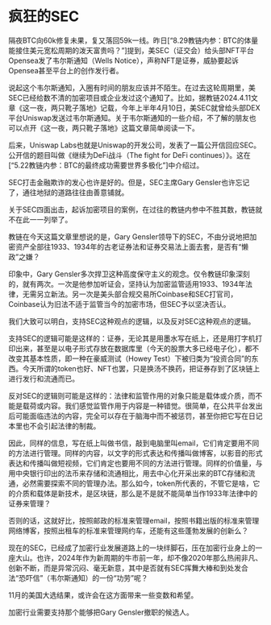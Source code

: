 # 疯狂的SEC

隔夜BTC向60k修复未果，复又落回59k一线。昨日[“8.29教链内参：BTC的体量能接住美元宽松周期的泼天富贵吗？”]提到，美SEC（证交会）给头部NFT平台Opensea发了韦尔斯通知（Wells Notice），声称NFT是证券，威胁要起诉Opensea甚至平台上的创作发行者。

说起这个韦尔斯通知，入圈有时间的朋友应该并不陌生。在过去这轮周期里，美SEC已经给数不清的加密项目或企业发过这个通知了。比如，据教链2024.4.11文章《这一夜，两只靴子落地》记载，今年上半年4月10日，美SEC就曾给头部DEX平台Uniswap发送过韦尔斯通知。关于韦尔斯通知的一些介绍，不了解的朋友也可以点开《这一夜，两只靴子落地》这篇文章简单阅读一下。

后来，Uniswap Labs也就是Uniswap的开发公司，发表了一篇公开信回应SEC。公开信的题目叫做《继续为DeFi战斗（The fight for DeFi continues）》。这在[“5.22教链内参：BTC的最终成功需要世界多极化”]中介绍过。

SEC打击金融欺诈的发心也许是好的。但是，SEC主席Gary Gensler也许忘记了，通往地狱的道路往往由善意铺就。

关于SEC四面出击，起诉加密项目的案例，在过往的教链内参中不胜其数，教链就不在此一一列举了。

教链在今天这篇文章里想说的是，Gary Gensler领导下的SEC，不由分说地把加密资产全部往1933、1934年的古老证券法和证券交易法上面去套，是否有“懒政”之嫌？

印象中，Gary Gensler多次捍卫这种高度保守主义的观念。仅令教链印象深刻的，就有两次。一次是他参加听证会，坚持认为加密监管适用1933、1934年法律，无需另立新法。另一次是美头部合规交易所Coinbase和SEC打官司，Coinbase认为旧法不适于监管当今的加密市场，但SEC予以坚决否认。

我们大致可以明白，支持SEC这种观点的逻辑，以及反对SEC这种观点的逻辑。

支持SEC的逻辑可能是这样的：证券，无论其是用墨水写在纸上，还是用打字机打印出来，甚至是以电子形式存放在数据库里（今天的股票大多已经电子化），都不改变其基本性质，即一种在豪威测试（Howey Test）下被归类为“投资合同”的东西。今天所谓的token也好、NFT也罢，只是换汤不换药，把证券存到了区块链上进行发行和流通而已。

反对SEC的逻辑则可能是这样的：法律和监管作用的对象只能是载体或介质，而不能是载荷或内容。我们感觉监管作用于内容是一种错觉。很简单，在公共平台发出后可能面临违法的内容，完全可以存在于脑海中而不被惩罚，甚至你把它写在日记本里也不会引起法律的制裁。

因此，同样的信息，写在纸上叫做书信，敲到电脑里叫email，它们肯定要用不同的方法进行管理。同样的内容，以文字的形式表达和传播叫做博客，以影音的形式表达和传播叫做短视频，它们肯定也要用不同的方法进行管理。同样的价值量，与用中央银行印出的法币来存储和流通相比，用去中心化开采出来的BTC存储和流通，必然需要探索不同的管理办法。那么如今，token所代表的，不管它是啥，它的介质和载体是新技术，是区块链，那么是不是就不能简单当作1933年法律中的证券来管理？

否则的话，这就好比，按照邮政的标准来管理email，按照书籍出版的标准来管理网络博客，按照出租车的标准来管理网约车，还能有这些蓬勃发展的创新么？

现在的SEC，已经成了加密行业发展道路上的一块绊脚石，压在加密行业身上的一座大山。也许，2024年作为新周期的牛市前一年，却不像2020年那么热闹非凡、创新不断，而是异常沉闷、毫无新意，其中是否就有SEC挥舞大棒和到处发合法“恐吓信”（韦尔斯通知）的一份“功劳”呢？

11月的美国大选结果，或许会在这方面带来一些变数和希望。

加密行业需要支持那个能够把Gary Gensler撤职的候选人。
